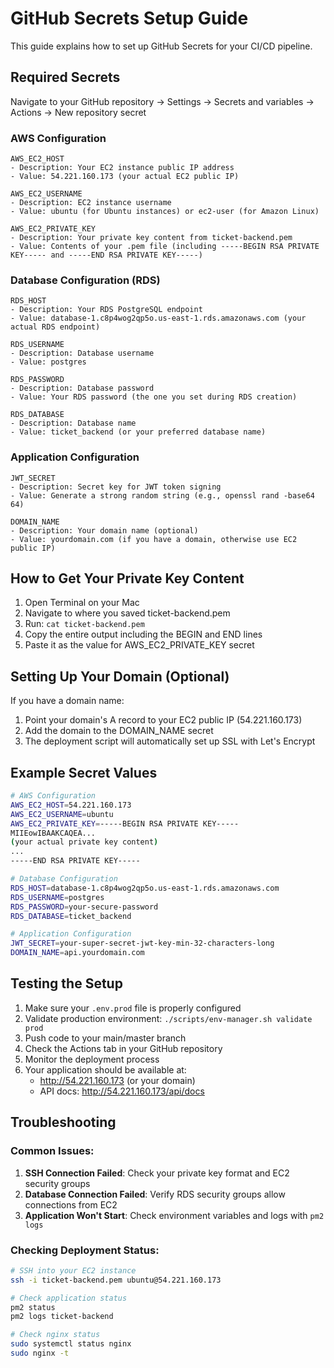 # GitHub Secrets Setup Guide

This guide explains how to set up GitHub Secrets for your CI/CD pipeline.

## Required Secrets

Navigate to your GitHub repository → Settings → Secrets and variables → Actions → New repository secret

### AWS Configuration
```
AWS_EC2_HOST
- Description: Your EC2 instance public IP address
- Value: 54.221.160.173 (your actual EC2 public IP)

AWS_EC2_USERNAME
- Description: EC2 instance username
- Value: ubuntu (for Ubuntu instances) or ec2-user (for Amazon Linux)

AWS_EC2_PRIVATE_KEY
- Description: Your private key content from ticket-backend.pem
- Value: Contents of your .pem file (including -----BEGIN RSA PRIVATE KEY----- and -----END RSA PRIVATE KEY-----)
```

### Database Configuration (RDS)
```
RDS_HOST
- Description: Your RDS PostgreSQL endpoint
- Value: database-1.c8p4wog2qp5o.us-east-1.rds.amazonaws.com (your actual RDS endpoint)

RDS_USERNAME
- Description: Database username
- Value: postgres

RDS_PASSWORD
- Description: Database password
- Value: Your RDS password (the one you set during RDS creation)

RDS_DATABASE
- Description: Database name
- Value: ticket_backend (or your preferred database name)
```

### Application Configuration
```
JWT_SECRET
- Description: Secret key for JWT token signing
- Value: Generate a strong random string (e.g., openssl rand -base64 64)

DOMAIN_NAME
- Description: Your domain name (optional)
- Value: yourdomain.com (if you have a domain, otherwise use EC2 public IP)
```

## How to Get Your Private Key Content

1. Open Terminal on your Mac
2. Navigate to where you saved ticket-backend.pem
3. Run: `cat ticket-backend.pem`
4. Copy the entire output including the BEGIN and END lines
5. Paste it as the value for AWS_EC2_PRIVATE_KEY secret

## Setting Up Your Domain (Optional)

If you have a domain name:
1. Point your domain's A record to your EC2 public IP (54.221.160.173)
2. Add the domain to the DOMAIN_NAME secret
3. The deployment script will automatically set up SSL with Let's Encrypt

## Example Secret Values

```bash
# AWS Configuration
AWS_EC2_HOST=54.221.160.173
AWS_EC2_USERNAME=ubuntu
AWS_EC2_PRIVATE_KEY=-----BEGIN RSA PRIVATE KEY-----
MIIEowIBAAKCAQEA...
(your actual private key content)
...
-----END RSA PRIVATE KEY-----

# Database Configuration  
RDS_HOST=database-1.c8p4wog2qp5o.us-east-1.rds.amazonaws.com
RDS_USERNAME=postgres
RDS_PASSWORD=your-secure-password
RDS_DATABASE=ticket_backend

# Application Configuration
JWT_SECRET=your-super-secret-jwt-key-min-32-characters-long
DOMAIN_NAME=api.yourdomain.com
```

## Testing the Setup

1. Make sure your `.env.prod` file is properly configured
2. Validate production environment: `./scripts/env-manager.sh validate prod`
3. Push code to your main/master branch
4. Check the Actions tab in your GitHub repository
5. Monitor the deployment process
6. Your application should be available at:
   - http://54.221.160.173 (or your domain)
   - API docs: http://54.221.160.173/api/docs

## Troubleshooting

### Common Issues:
1. **SSH Connection Failed**: Check your private key format and EC2 security groups
2. **Database Connection Failed**: Verify RDS security groups allow connections from EC2
3. **Application Won't Start**: Check environment variables and logs with `pm2 logs`

### Checking Deployment Status:
```bash
# SSH into your EC2 instance
ssh -i ticket-backend.pem ubuntu@54.221.160.173

# Check application status
pm2 status
pm2 logs ticket-backend

# Check nginx status
sudo systemctl status nginx
sudo nginx -t
```
